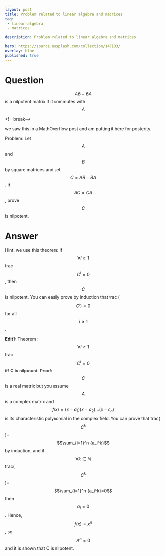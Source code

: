 ```yaml
---
layout: post
title: Problem related to linear algebra and matrices
tag:
 - linear-algebra
 - matrices

description: Problem related to linear algebra and matrices

hero: https://source.unsplash.com/collection/145103/
overlay: blue 
published: true
---
```


# Question 

$$AB-BA$$ is a nilpotent matrix if it commutes with $$A$$

<!–-break-–>


we saw this in a MathOverflow post and am putting it here for posterity.

Problem:
Let $$A$$ and $$B$$ by square matrices and set $$C=AB-BA$$.
 If $$AC=CA$$, prove $$C$$ is nilpotent.


# Answer 


Hint: we use this theorem: If $$\forall i\ge1$$ trac $${C^i}=0$$, then $$C$$ is nilpotent.
You can easily prove by  induction that trac ($${C^i})=0$$ for all $$i\ge1$$. 


**Edit**1: Theorem :$$\forall i\ge1$$ trac $${C^i}=0$$ iff C is nilpotent.
Proof: $$C$$ is a real matrix but you assume $$A$$ is a complex matrix and $$f(x)=(x-a_1)(x-a_2)...(x-a_n)$$ is its characteristic polynomial in the complex field.  You can prove that trac($$C^k$$)=$$\sum_{i=1}^n {a_i^k}$$ by induction, and if  $$\forall k\in\mathbb N$$ trac($$C^k$$)=$$\sum_{i=1}^n {a_i^k}=0$$  then   $$a_i=0$$. Hence, $$f(x)=x^n$$, so $$A^n=0$$ and it is shown that C is nilpotent.

